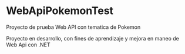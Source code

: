 # WebApiPokemonTest
Proyecto de prueba Web API con tematica de Pokemon

Proyecto en desarrollo, con fines de aprendizaje y mejora en maneo de Web Api con .NET
